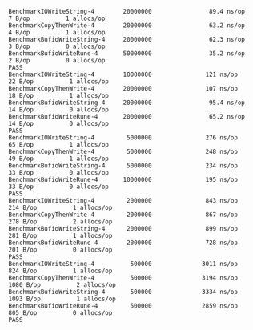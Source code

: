     BenchmarkIOWriteString-4        20000000                89.4 ns/op             7 B/op          1 allocs/op
    BenchmarkCopyThenWrite-4        20000000                63.2 ns/op             4 B/op          1 allocs/op
    BenchmarkBufioWriteString-4     20000000                62.3 ns/op             3 B/op          0 allocs/op
    BenchmarkBufioWriteRune-4       50000000                35.2 ns/op             2 B/op          0 allocs/op
    PASS
    BenchmarkIOWriteString-4        10000000               121 ns/op              22 B/op          1 allocs/op
    BenchmarkCopyThenWrite-4        20000000               107 ns/op              18 B/op          1 allocs/op
    BenchmarkBufioWriteString-4     20000000                95.4 ns/op            14 B/op          0 allocs/op
    BenchmarkBufioWriteRune-4       20000000                65.2 ns/op            14 B/op          0 allocs/op
    PASS
    BenchmarkIOWriteString-4         5000000               276 ns/op              65 B/op          1 allocs/op
    BenchmarkCopyThenWrite-4         5000000               248 ns/op              49 B/op          1 allocs/op
    BenchmarkBufioWriteString-4      5000000               234 ns/op              33 B/op          0 allocs/op
    BenchmarkBufioWriteRune-4       10000000               195 ns/op              33 B/op          0 allocs/op
    PASS
    BenchmarkIOWriteString-4         2000000               843 ns/op             214 B/op          1 allocs/op
    BenchmarkCopyThenWrite-4         2000000               867 ns/op             278 B/op          2 allocs/op
    BenchmarkBufioWriteString-4      2000000               899 ns/op             281 B/op          1 allocs/op
    BenchmarkBufioWriteRune-4        2000000               728 ns/op             201 B/op          0 allocs/op
    PASS
    BenchmarkIOWriteString-4          500000              3011 ns/op             824 B/op          1 allocs/op
    BenchmarkCopyThenWrite-4          500000              3194 ns/op            1080 B/op          2 allocs/op
    BenchmarkBufioWriteString-4       500000              3334 ns/op            1093 B/op          1 allocs/op
    BenchmarkBufioWriteRune-4         500000              2859 ns/op             805 B/op          0 allocs/op
    PASS
